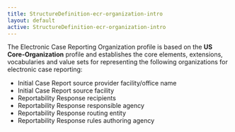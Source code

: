 ```yaml
---
title: StructureDefinition-ecr-organization-intro
layout: default
active: StructureDefinition-ecr-organization-intro
---
```


The Electronic Case Reporting Organization profile is based on the **US Core-Organization** profile and establishes the core elements, extensions, vocabularies and value sets for representing the following organizations for electronic case reporting:

- Initial Case Report source provider facility/office name
- Initial Case Report source facility
- Reportability Response recipients
- Reportability Response responsible agency  
- Reportability Response routing entity
- Reportability Response rules authoring agency